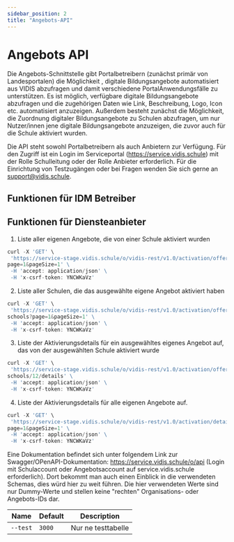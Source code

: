 ```yaml
---
sidebar_position: 2
title: "Angebots-API"
---
```


# Angebots API

Die Angebots-Schnittstelle gibt Portalbetreibern (zunächst primär von Landesportalen) die Möglichkeit 
, digitale Bildungsangebote automatisiert aus VIDIS abzufragen und damit verschiedene PortalAnwendungsfälle zu unterstützen.
Es ist möglich, verfügbare digitale Bildungsangebote abzufragen und die zugehörigen Daten wie 
Link, Beschreibung, Logo, Icon etc. automatisiert anzuzeigen. 
Außerdem besteht zunächst die Möglichkeit, die Zuordnung digitaler Bildungsangebote zu Schulen abzufragen, um nur 
Nutzer/innen jene digitale Bildungsangebote anzuzeigen, die zuvor auch für die Schule aktiviert wurden.

Die API steht sowohl Portalbetreibern als auch Anbietern zur Verfügung. Für den Zugriff  ist ein Login im Serviceportal (https://service.vidis.schule) mit der Rolle Schulleitung oder der 
Rolle Anbieter erforderlich.
Für die Einrichtung von Testzugängen oder bei Fragen wenden Sie sich gerne an support@vidis.schule.

## Funktionen für IDM Betreiber

## Funktionen für Diensteanbieter

1. Liste aller eigenen Angebote, die von einer Schule aktiviert wurden

```jsx title="getOffers"
curl -X 'GET' \
 'https://service-stage.vidis.schule/o/vidis-rest/v1.0/activation/offers?
page=1&pageSize=1' \
 -H 'accept: application/json' \
 -H 'x-csrf-token: YNCWKaVz'
```

2. Liste aller Schulen, die das ausgewählte eigene Angebot aktiviert haben

```jsx title="getSchoolsByOffer"
curl -X 'GET' \
 'https://service-stage.vidis.schule/o/vidis-rest/v1.0/activation/offers/123/
schools?page=1&pageSize=1' \
 -H 'accept: application/json' \
 -H 'x-csrf-token: YNCWKaVz'
```

3. Liste der Aktivierungsdetails für ein ausgewähltes eigenes Angebot auf, das von der ausgewählten 
Schule aktiviert wurde 

```jsx title="getActivationByOfferAndSchool"
curl -X 'GET' \
 'https://service-stage.vidis.schule/o/vidis-rest/v1.0/activation/offers/12/
schools/12/details' \
 -H 'accept: application/json' \
 -H 'x-csrf-token: YNCWKaVz'
```

4. Liste der Aktivierungsdetails für alle eigenen Angebote auf. 

```jsx title="getActivations"
curl -X 'GET' \
 'https://service-stage.vidis.schule/o/vidis-rest/v1.0/activation/details?
page=1&pageSize=1' \
 -H 'accept: application/json' \
 -H 'x-csrf-token: YNCWKaVz'

```


Eine Dokumentation befindet sich unter folgendem Link zur Swagger/OPenAPI-Dokumentation: 
https://service.vidis.schule/o/api (Login mit 
Schulaccount oder Angebotsaccount auf service.vidis.schule erforderlich). Dort bekommt man auch einen 
Einblick in die verwendeten Schemas, dies würd hier zu weit führen.
Die hier verwendeten Werte sind nur Dummy-Werte und stellen keine "rechten" Organisations- oder Angebots-IDs dar.
  
| Name | Default | Description |
| --- | --- | --- |
| `--test` | `3000` | Nur ne testtabelle |

